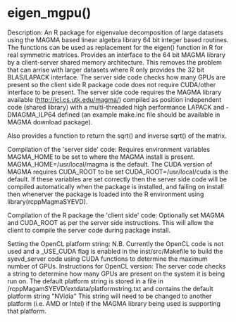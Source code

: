# eigen_mgpu()

Description:
An R package for eigenvalue decomposition of large datasets using the MAGMA based linear algebra library 64 bit integer based routines. The functions can be used as replacement for the eigen() function in R for real symmetric matrices. Provides an interface to the 64 bit MAGMA library by a client-server shared memory architecture. This removes the problem that can arrise with larger datasets where R only provides the 32 bit BLAS/LAPACK interface.  The server side code checks how many GPUs are present so the client side R package code does not require CUDA/other interface to be present. The server side code requires the MAGMA library available (http://icl.cs.utk.edu/magma/) compiled as position independent code (shared library) with a multi-threaded high performance LAPACK and -DMAGMA_ILP64 defined (an example make.inc file should be available in MAGMA download package).

Also provides a function to return the sqrt() and inverse sqrt() of the matrix.


Compilation of the 'server side' code:
Requires environment variables MAGMA_HOME to be set to where the MAGMA install is present. MAGMA_HOME=/usr/local/magma is the default.
The CUDA version of MAGMA requires CUDA_ROOT to be set CUDA_ROOT=/usr/local/cuda is the default.
If these variables are set correctly then the server side code will be compiled automatically when the package is installed, and failing on install then whenerver the package is loaded into the R environment using library(rcppMagmaSYEVD).


Compilation of the R package the 'client side' code:
Optionally set MAGMA and CUDA_ROOT as per the server side instructions. This will allow the client to compile the server code during package install.

Setting the OpenCL platform string:
N.B. Currently the OpenCL code is not used and a _USE_CUDA flag is enabled in the inst/src/Makefile to build the syevd_server code using CUDA functions to determine the maximum number   of GPUs.
Instructions for OpenCL version:
The server code checks a string to determine how many GPUs are present on the system it is being run on.
The default platform string is stored in a file in <R library path>/rcppMagamSYEVD/extdata/platformstring.txt and contains the default platform string "NVidia"
This string will need to be changed to another platform (i.e. AMD or Intel) if the MAGMA library being used is supporting that platform.
